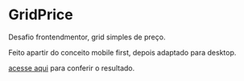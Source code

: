 # GridPrice
Desafio frontendmentor, grid simples de preço.


Feito apartir do conceito mobile first, depois adaptado para desktop.

<a href="https://arcfives.github.io/GridPrice/" >acesse aqui</a> para conferir o resultado.
